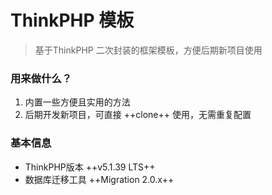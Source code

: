 # ThinkPHP 模板

> 基于ThinkPHP 二次封装的框架模板，方便后期新项目使用

### 用来做什么？
1. 内置一些方便且实用的方法
2. 后期开发新项目，可直接 ++clone++ 使用，无需重复配置

### 基本信息
* ThinkPHP版本 ++v5.1.39 LTS++
* 数据库迁移工具 ++Migration 2.0.x++